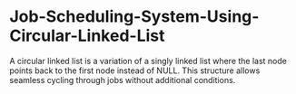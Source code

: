 # Job-Scheduling-System-Using-Circular-Linked-List
A circular linked list is a variation of a singly linked list where the last node points back to the first node instead of NULL. This structure allows seamless cycling through jobs without additional conditions.
